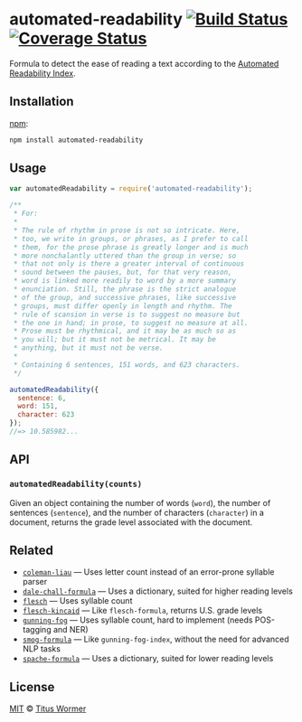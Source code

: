 # automated-readability [![Build Status][travis-badge]][travis] [![Coverage Status][codecov-badge]][codecov]

Formula to detect the ease of reading a text according to the
[Automated Readability Index][formula].

## Installation

[npm][]:

```bash
npm install automated-readability
```

## Usage

```js
var automatedReadability = require('automated-readability');

/**
 * For:
 *
 * The rule of rhythm in prose is not so intricate. Here,
 * too, we write in groups, or phrases, as I prefer to call
 * them, for the prose phrase is greatly longer and is much
 * more nonchalantly uttered than the group in verse; so
 * that not only is there a greater interval of continuous
 * sound between the pauses, but, for that very reason,
 * word is linked more readily to word by a more summary
 * enunciation. Still, the phrase is the strict analogue
 * of the group, and successive phrases, like successive
 * groups, must differ openly in length and rhythm. The
 * rule of scansion in verse is to suggest no measure but
 * the one in hand; in prose, to suggest no measure at all.
 * Prose must be rhythmical, and it may be as much so as
 * you will; but it must not be metrical. It may be
 * anything, but it must not be verse.
 *
 * Containing 6 sentences, 151 words, and 623 characters.
 */

automatedReadability({
  sentence: 6,
  word: 151,
  character: 623
});
//=> 10.585982...
```

## API

### `automatedReadability(counts)`

Given an object containing the number of words (`word`), the number of
sentences (`sentence`), and the number of characters  (`character`) in
a document, returns the grade level associated with the document.

## Related

*   [`coleman-liau`](https://github.com/wooorm/coleman-liau)
    — Uses letter count instead of an error-prone syllable parser
*   [`dale-chall-formula`](https://github.com/wooorm/dale-chall-formula)
    — Uses a dictionary, suited for higher reading levels
*   [`flesch`](https://github.com/wooorm/flesch)
    — Uses syllable count
*   [`flesch-kincaid`](https://github.com/wooorm/flesch-kincaid)
    — Like `flesch-formula`, returns U.S. grade levels
*   [`gunning-fog`](https://github.com/wooorm/gunning-fog)
    — Uses syllable count, hard to implement (needs POS-tagging and NER)
*   [`smog-formula`](https://github.com/wooorm/smog-formula)
    — Like `gunning-fog-index`, without the need for advanced NLP tasks
*   [`spache-formula`](https://github.com/wooorm/spache-formula)
    — Uses a dictionary, suited for lower reading levels

## License

[MIT][license] © [Titus Wormer][author]

<!-- Definitions -->

[travis-badge]: https://img.shields.io/travis/words/automated-readability.svg

[travis]: https://travis-ci.org/words/automated-readability

[codecov-badge]: https://img.shields.io/codecov/c/github/words/automated-readability.svg

[codecov]: https://codecov.io/github/words/automated-readability

[npm]: https://docs.npmjs.com/cli/install

[license]: LICENSE

[author]: http://wooorm.com

[formula]: http://en.wikipedia.org/wiki/Automated_Readability_Index
